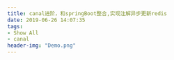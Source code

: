 ```yaml
---
title: canal进阶，和springBoot整合,实现注解异步更新redis
date: 2019-06-26 14:07:35
tags:
- Show All
- canal
header-img: "Demo.png"
---
```

